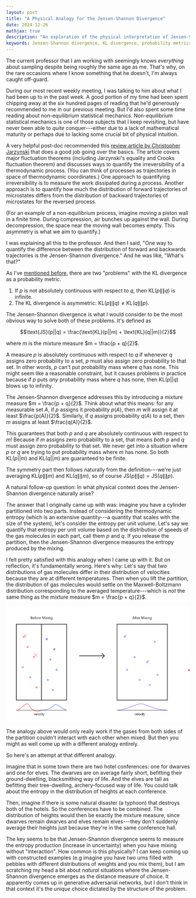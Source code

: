 ```yaml
---
layout: post
title: "A Physical Analogy for the Jensen-Shannon Divergence"
date: 2024-12-26
mathjax: true
description: "An exploration of the physical interpretation of Jensen-Shannon divergence, comparing it with KL divergence and examining its role in quantifying differences between probability distributions."
keywords: Jensen-Shannon divergence, KL divergence, probability metrics, statistical physics, non-equilibrium statistical mechanics, information theory, mixture measures, probability theory
---
```


The current professor that I am working with seemingly knows *everything* about sampling
despite being roughly the same age as me. That's why, on the rare occasions where I know something that he doesn't,
I'm always caught off-guard.

During our most recent weekly meeting, I was talking to him about what I had been up to in the past week. 
A good portion of my time had been spent chipping away at the six hundred pages of reading that 
he'd generously recommended to me in our previous meeting. 
But I'd also spent some time reading about non-equilibrium statistical mechanics. 
Non-equilibrium statistical mechanics is one of those subjects that I keep revisiting, 
but have never been able to *quite* conquer---either due to a lack of mathematical maturity or 
perhaps due to lacking some crucial bit of physical intuition.

A very helpful post-doc recommended this 
[review article by Christopher Jarzynski](https://terpconnect.umd.edu/~cjarzyns/CHEM-CHPH-PHYS_703_Spr_20/resources/Jarzynski_AnnuRevCondMattPhys_2_329_2011.pdf) 
that does a good job going over the basics. 
The article covers major fluctuation theorems (including Jarzynski's equality and Crooks fluctuation theorem) 
and discusses ways to quantify the irreversibility of a thermodynamic process. 
(You can think of processes as trajectories in space of thermodynamic coordinates.) 
One approach to quantifying irreversibility is to measure the work dissipated during a process. 
Another approach is to quantify how much the distribution of forward trajectories of microstates 
differs from the distribution of backward trajectories of microstates for the reversed process. 

(For an example of a non-equilibrium process, imagine moving a piston wall in a finite time. 
During compression, air bunches up against the wall. During decompression, 
the space near the moving wall becomes empty. This asymmetry is what we aim to quantify.)

I was explaining all this to the professor. 
And then I said, "One way to quantify the difference between the distribution of forward and backwards trajectories 
is the Jensen-Shannon divergence." And he was like, "What's that?"

As I've [mentioned before](c:\Users\ericf\critical-points\blog\_posts\2024-10-30-statistical-optimal-transport.md), 
there are two "problems" with the KL divergence as a probability metric.

1. If $p$ is not absolutely continuous with respect to $q$, then $\text{KL}(p\|\|q)$ is infinite.
2. The KL divergence is asymmetric: $\text{KL}(p\|\|q) \neq \text{KL}(q\|\|p)$.

The Jensen-Shannon divergence is what I would consider to be the most obvious way to solve both
of these problems. It's defined as 

$$\text{JS}(p||q) = \frac{\text{KL}(p||m) + \text{KL}(q||m)}{2}$$

where $m$ is the mixture measure $m = \frac{p + q}{2}$.

A measure $p$ is absolutely continuous with respect to $q$ if whenever $q$ assigns zero probability to a set, 
$p$ must also assign zero probability to that set. 
In other words, $p$ can't put probability mass where $q$ has none. 
This might seem like a reasonable constraint, but it causes problems in practice because if 
$p$ puts *any* probability mass where $q$ has none, then $\text{KL}(p||q)$ blows up to infinity.

The Jensen-Shannon divergence addresses this by introducing a mixture measure $m = \frac{p + q}{2}$. 
Think about what this means: for any measurable set $A$, if $p$ assigns it probability $p(A)$, 
then $m$ will assign it at least $\frac{p(A)}{2}$. Similarly, if $q$ assigns probability $q(A)$ to a set, 
then $m$ assigns at least $\frac{q(A)}{2}$. 

This guarantees that both $p$ and $q$ are absolutely continuous with respect to $m$! 
Because if $m$ assigns zero probability to a set, that means *both* $p$ and $q$ must assign zero probability 
to that set. We never get into a situation where $p$ or $q$ are trying to put probability mass where $m$ has none.
So both $\text{KL}(p||m)$ and $\text{KL}(q||m)$ are guaranteed to be finite.

The symmetry part then follows naturally from the definition---we're just averaging $\text{KL}(p\|\|m)$ and
$\text{KL}(q\|\|m)$, so of course $\text{JS}(p\|\|q) = \text{JS}(q\|\|p)$.

A natural follow-up question: In what physical context does the Jensen-Shannon divergence naturally arise?

The answer that I originally came up with was: imagine you have a cylinder partitioned into two parts. 
Instead of considering the thermodynamic entropy (which is an extensive quantity---a quantity that scales with the size of the system), let's consider the entropy per unit volume. 
Let's say we quantify that entropy per unit volume based on the distribution of speeds of the gas molecules 
in each part, call them $p$ and $q$. If you release the partition, 
then the Jensen-Shannon divergence measures the entropy produced by the mixing.

I felt pretty satisfied with this analogy when I came up with it. But on reflection, it's fundamentally wrong. 
Here's why: Let's say that two distributions of gas molecules differ in their distribution of velocities 
because they are at different temperatures. Then when you lift the partition, 
the distribution of gas molecules would settle on the Maxwell-Boltzmann distribution corresponding to 
the averaged temperature---which is *not* the same thing as the mixture measure $m = \frac{p + q}{2}$.

![Mixed gas distributions](/assets/jensen-shannon-divergence/mixing-gases.png)

The analogy above would only really work if the gases from both sides of the partition couldn't interact with each 
other when mixed. But then you might as well come up with a different analogy entirely.

So here's an attempt at that different analogy.

Imagine that in some town there are two hotel conferences: one for dwarves and one for elves. 
The dwarves are on average fairly short, befitting their ground-dwelling, blacksmithing way of life. 
And the elves are tall as befitting their tree-dwelling, archery-focused way of life. You could talk about the entropy in the distribution of heights at each conference.  

Then, imagine if there is some natural disaster (a typhoon) that destroys both of the hotels. 
So the conferences have to be combined. The distribution of heights would then be exactly the mixture measure, 
since dwarves remain dwarves and elves remain elves---they don't suddenly average their heights 
just because they're in the same conference hall.

The key seems to be that Jensen-Shannon divergence seems to measure the entropy production (increase in uncertainty)
when you have mixing without "interaction". How common is this physically? 
I can keep coming up with constructed examples
(e.g imagine you have two urns filled with pebbles with different distributions of weights and you mix them), 
but I am scratching my head a bit about *natural* situations where the Jensen-Shannon divergence emerges as the
distance measure of choice. It apparently comes up in generative adversarial networks, but
I don't think in that context it's the *unique* choice dictated by the structure of the problem.